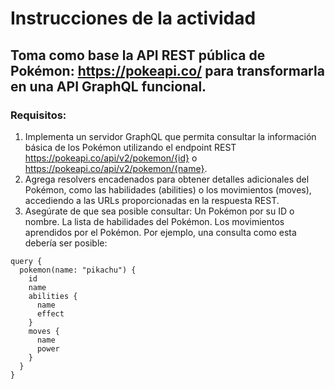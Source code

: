 # Instrucciones de la actividad
## Toma como base la API REST pública de Pokémon: https://pokeapi.co/ para transformarla en una API GraphQL funcional.
### Requisitos:
1. Implementa un servidor GraphQL que permita consultar la información básica de los Pokémon utilizando el endpoint REST https://pokeapi.co/api/v2/pokemon/{id} o https://pokeapi.co/api/v2/pokemon/{name}.
2. Agrega resolvers encadenados para obtener detalles adicionales del Pokémon, como las habilidades (abilities) o los movimientos (moves), accediendo a las URLs proporcionadas en la respuesta REST.
3. Asegúrate de que sea posible consultar:
Un Pokémon por su ID o nombre.
La lista de habilidades del Pokémon.
Los movimientos aprendidos por el Pokémon.
Por ejemplo, una consulta como esta debería ser posible:

```
query {
  pokemon(name: "pikachu") {
    id
    name
    abilities {
      name
      effect
    }
    moves {
      name
      power
    }
  }
}
```
